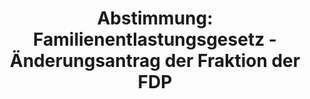 ---
abstimmung:
  abstimmung: 1
  bundestagssitzung: 191
  legislaturperiode: 19
categories:
- Todo
data:
- title: Abstimmungsergebnis 20201118_1-data.pdf
  url: /res/2021-btw/abstimmungsergebnisse/20201118_1-data.pdf
- title: Abstimmungsergebnis 20201118_1_xls-data.xlsx
  url: /res/2021-btw/abstimmungsergebnisse/20201118_1_xls-data.xlsx
- title: Abstimmungsergebnis 20201118_1_xls-data.csv
  url: /res/2021-btw/abstimmungsergebnisse/csv/20201118_1_xls-data.csv
ergebnis:
  afd:
    enthaltung: 0
    gesamt: 89
    ja: 0
    nein: 84
    nichtabgegeben: 5
    ungueltig: 0
  bü90/gr:
    enthaltung: 66
    gesamt: 67
    ja: 1
    nein: 0
    nichtabgegeben: 0
    ungueltig: 0
  cdu/csu:
    enthaltung: 1
    gesamt: 246
    ja: 0
    nein: 229
    nichtabgegeben: 16
    ungueltig: 0
  die linke.:
    enthaltung: 0
    gesamt: 69
    ja: 57
    nein: 0
    nichtabgegeben: 12
    ungueltig: 0
  fdp:
    enthaltung: 1
    gesamt: 80
    ja: 79
    nein: 0
    nichtabgegeben: 0
    ungueltig: 0
  file: 20201118_1_xls-data.xlsx
  fraktionslos:
    enthaltung: 0
    gesamt: 6
    ja: 2
    nein: 3
    nichtabgegeben: 1
    ungueltig: 0
  spd:
    enthaltung: 0
    gesamt: 151
    ja: 0
    nein: 137
    nichtabgegeben: 14
    ungueltig: 0
layout: abstimmung
links:
- title: Link zu bundestag.de
  url: https://www.bundestag.de/parlament/plenum/abstimmung/abstimmung?id=552
preview: 'Deutscher Bundestag


  191. Sitzung des Deutschen Bundestages

  am Mittwoch, 18. November 2020


  Endgültiges Ergebnis der Namentlichen Abstimmung Nr. 1


  Änderungsantrag der Abgeordneten Stephan Thomae, Dr. Jens Brandenburg (RheinNeckar),
  Grigorios Aggelidis, weiterer Abgeordneter und der Fraktion der FDP

  zu der zweiten Beratung des Gesetzentwurfs der Fraktionen der CDU/CSU und SPD

  - Drucksachen 19/23944, 19/24334, 19/24350 Entwurf eines Dritten Gesetzes zum Schutz
  der Bevölkerung bei einer epidemischen Lage

  von nationaler Tragweite

  - Drucksache 19/24375 -'
tags:
- Todo
title: 'Abstimmung: Familienentlastungsgesetz - Änderungsantrag der Fraktion der FDP'
---